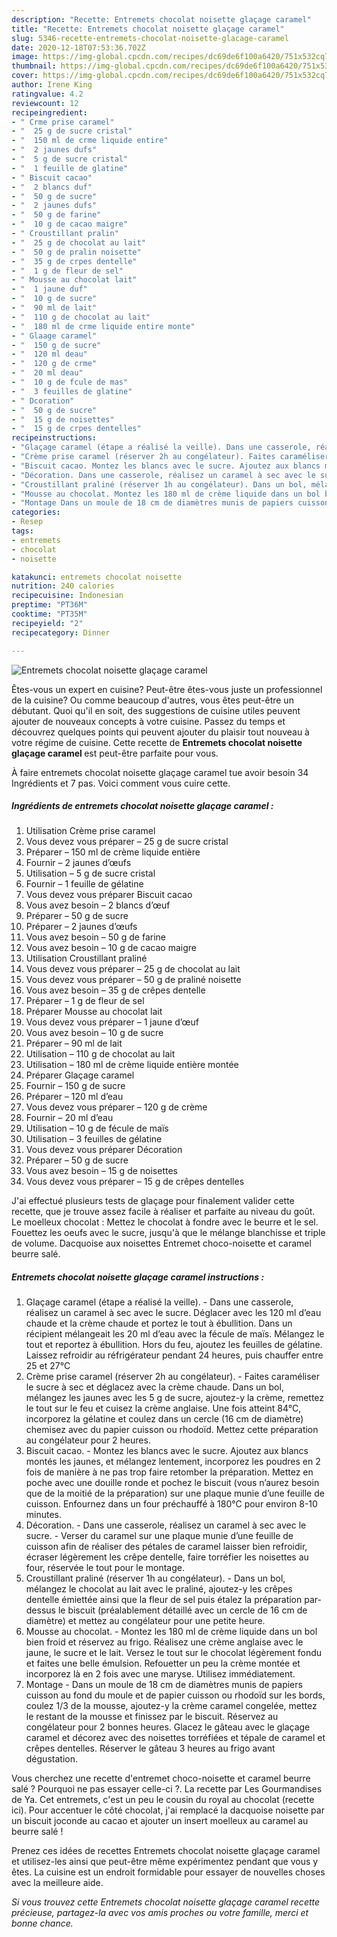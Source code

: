```yaml
---
description: "Recette: Entremets chocolat noisette glaçage caramel"
title: "Recette: Entremets chocolat noisette glaçage caramel"
slug: 5346-recette-entremets-chocolat-noisette-glacage-caramel
date: 2020-12-18T07:53:36.702Z
image: https://img-global.cpcdn.com/recipes/dc69de6f100a6420/751x532cq70/entremets-chocolat-noisette-glacage-caramel-photo-principale-de-la-recette.jpg
thumbnail: https://img-global.cpcdn.com/recipes/dc69de6f100a6420/751x532cq70/entremets-chocolat-noisette-glacage-caramel-photo-principale-de-la-recette.jpg
cover: https://img-global.cpcdn.com/recipes/dc69de6f100a6420/751x532cq70/entremets-chocolat-noisette-glacage-caramel-photo-principale-de-la-recette.jpg
author: Irene King
ratingvalue: 4.2
reviewcount: 12
recipeingredient:
- " Crme prise caramel"
- "  25 g de sucre cristal"
- "  150 ml de crme liquide entire"
- "  2 jaunes dufs"
- "  5 g de sucre cristal"
- "  1 feuille de glatine"
- " Biscuit cacao"
- "  2 blancs duf"
- "  50 g de sucre"
- "  2 jaunes dufs"
- "  50 g de farine"
- "  10 g de cacao maigre"
- " Croustillant pralin"
- "  25 g de chocolat au lait"
- "  50 g de pralin noisette"
- "  35 g de crpes dentelle"
- "  1 g de fleur de sel"
- " Mousse au chocolat lait"
- "  1 jaune duf"
- "  10 g de sucre"
- "  90 ml de lait"
- "  110 g de chocolat au lait"
- "  180 ml de crme liquide entire monte"
- " Glaage caramel"
- "  150 g de sucre"
- "  120 ml deau"
- "  120 g de crme"
- "  20 ml deau"
- "  10 g de fcule de mas"
- "  3 feuilles de glatine"
- " Dcoration"
- "  50 g de sucre"
- "  15 g de noisettes"
- "  15 g de crpes dentelles"
recipeinstructions:
- "Glaçage caramel (étape a réalisé la veille). Dans une casserole, réalisez un caramel à sec avec le sucre. Déglacer avec les 120 ml d’eau chaude et la crème chaude et portez le tout à ébullition. Dans un récipient mélangeait les 20 ml d’eau avec la fécule de maïs. Mélangez le tout et reportez à ébullition. Hors du feu, ajoutez les feuilles de gélatine. Laissez refroidir au réfrigérateur pendant 24 heures, puis chauffer entre 25 et 27°C"
- "Crème prise caramel (réserver 2h au congélateur). Faites caraméliser le sucre à sec et déglacez avec la crème chaude. Dans un bol, mélangez les jaunes avec les 5 g de sucre, ajoutez-y la crème, remettez le tout sur le feu et cuisez la crème anglaise. Une fois atteint 84°C, incorporez la gélatine et coulez dans un cercle (16 cm de diamètre) chemisez avec du papier cuisson ou rhodoïd. Mettez cette préparation au congélateur pour 2 heures."
- "Biscuit cacao. Montez les blancs avec le sucre. Ajoutez aux blancs montés les jaunes, et mélangez lentement, incorporez les poudres en 2 fois de manière à ne pas trop faire retomber la préparation. Mettez en poche avec une douille ronde et pochez le biscuit (vous n’aurez besoin que de la moitié de la préparation) sur une plaque munie d’une feuille de cuisson. Enfournez dans un four préchauffé à 180°C pour environ 8-10 minutes."
- "Décoration. Dans une casserole, réalisez un caramel à sec avec le sucre. Verser du caramel sur une plaque munie d’une feuille de cuisson afin de réaliser des pétales de caramel laisser bien refroidir, écraser légèrement les crêpe dentelle, faire torréfier les noisettes au four, réservée le tout pour le montage."
- "Croustillant praliné (réserver 1h au congélateur). Dans un bol, mélangez le chocolat au lait avec le praliné, ajoutez-y les crêpes dentelle émiettée ainsi que la fleur de sel puis étalez la préparation par-dessus le biscuit (préalablement détaillé avec un cercle de 16 cm de diamètre) et mettez au congélateur pour une petite heure."
- "Mousse au chocolat. Montez les 180 ml de crème liquide dans un bol bien froid et réservez au frigo. Réalisez une crème anglaise avec le jaune, le sucre et le lait. Versez le tout sur le chocolat légèrement fondu et faites une belle émulsion. Refouetter un peu la crème montée et incorporez là en 2 fois avec une maryse. Utilisez immédiatement."
- "Montage Dans un moule de 18 cm de diamètres munis de papiers cuisson au fond du moule et de papier cuisson ou rhodoïd sur les bords, coulez 1/3 de la mousse, ajoutez-y la crème caramel congelée, mettez le restant de la mousse et finissez par le biscuit. Réservez au congélateur pour 2 bonnes heures. Glacez le gâteau avec le glaçage caramel et décorez avec des noisettes torréfiées et tépale de caramel et crêpes dentelles. Réserver le gâteau 3 heures au frigo avant dégustation."
categories:
- Resep
tags:
- entremets
- chocolat
- noisette

katakunci: entremets chocolat noisette 
nutrition: 240 calories
recipecuisine: Indonesian
preptime: "PT36M"
cooktime: "PT35M"
recipeyield: "2"
recipecategory: Dinner

---
```



![Entremets chocolat noisette glaçage caramel](https://img-global.cpcdn.com/recipes/dc69de6f100a6420/751x532cq70/entremets-chocolat-noisette-glacage-caramel-photo-principale-de-la-recette.jpg)

Êtes-vous un expert en cuisine? Peut-être êtes-vous juste un professionnel de la cuisine? Ou comme beaucoup d'autres, vous êtes peut-être un débutant. Quoi qu'il en soit, des suggestions de cuisine utiles peuvent ajouter de nouveaux concepts à votre cuisine. Passez du temps et découvrez quelques points qui peuvent ajouter du plaisir tout nouveau à votre régime de cuisine. Cette recette de <strong> Entremets chocolat noisette glaçage caramel </strong> est peut-être parfaite pour vous.

<!--inarticleads1-->

À faire entremets chocolat noisette glaçage caramel tue avoir besoin 34 Ingrédients et 7 pas. Voici comment vous cuire cette.

##### Ingrédients de entremets chocolat noisette glaçage caramel :

1. Utilisation  Crème prise caramel
1. Vous devez vous préparer  – 25 g de sucre cristal
1. Préparer  – 150 ml de crème liquide entière
1. Fournir  – 2 jaunes d’œufs
1. Utilisation  – 5 g de sucre cristal
1. Fournir  – 1 feuille de gélatine
1. Vous devez vous préparer  Biscuit cacao
1. Vous avez besoin  – 2 blancs d’œuf
1. Préparer  – 50 g de sucre
1. Préparer  – 2 jaunes d’œufs
1. Vous avez besoin  – 50 g de farine
1. Vous avez besoin  – 10 g de cacao maigre
1. Utilisation  Croustillant praliné
1. Vous devez vous préparer  – 25 g de chocolat au lait
1. Vous devez vous préparer  – 50 g de praliné noisette
1. Vous avez besoin  – 35 g de crêpes dentelle
1. Préparer  – 1 g de fleur de sel
1. Préparer  Mousse au chocolat lait
1. Vous devez vous préparer  – 1 jaune d’œuf
1. Vous avez besoin  – 10 g de sucre
1. Préparer  – 90 ml de lait
1. Utilisation  – 110 g de chocolat au lait
1. Utilisation  – 180 ml de crème liquide entière montée
1. Préparer  Glaçage caramel
1. Fournir  – 150 g de sucre
1. Préparer  – 120 ml d’eau
1. Vous devez vous préparer  – 120 g de crème
1. Fournir  – 20 ml d’eau
1. Utilisation  – 10 g de fécule de maïs
1. Utilisation  – 3 feuilles de gélatine
1. Vous devez vous préparer  Décoration
1. Préparer  – 50 g de sucre
1. Vous avez besoin  – 15 g de noisettes
1. Vous devez vous préparer  – 15 g de crêpes dentelles


J&#39;ai effectué plusieurs tests de glaçage pour finalement valider cette recette, que je trouve assez facile à réaliser et parfaite au niveau du goût. Le moelleux chocolat : Mettez le chocolat à fondre avec le beurre et le sel. Fouettez les oeufs avec le sucre, jusqu&#39;à que le mélange blanchisse et triple de volume. Dacquoise aux noisettes Entremet choco-noisette et caramel beurre salé. 

<!--inarticleads2-->

##### Entremets chocolat noisette glaçage caramel instructions :

1. Glaçage caramel (étape a réalisé la veille). - Dans une casserole, réalisez un caramel à sec avec le sucre. Déglacer avec les 120 ml d’eau chaude et la crème chaude et portez le tout à ébullition. Dans un récipient mélangeait les 20 ml d’eau avec la fécule de maïs. Mélangez le tout et reportez à ébullition. Hors du feu, ajoutez les feuilles de gélatine. Laissez refroidir au réfrigérateur pendant 24 heures, puis chauffer entre 25 et 27°C
1. Crème prise caramel (réserver 2h au congélateur). - Faites caraméliser le sucre à sec et déglacez avec la crème chaude. Dans un bol, mélangez les jaunes avec les 5 g de sucre, ajoutez-y la crème, remettez le tout sur le feu et cuisez la crème anglaise. Une fois atteint 84°C, incorporez la gélatine et coulez dans un cercle (16 cm de diamètre) chemisez avec du papier cuisson ou rhodoïd. Mettez cette préparation au congélateur pour 2 heures.
1. Biscuit cacao. - Montez les blancs avec le sucre. Ajoutez aux blancs montés les jaunes, et mélangez lentement, incorporez les poudres en 2 fois de manière à ne pas trop faire retomber la préparation. Mettez en poche avec une douille ronde et pochez le biscuit (vous n’aurez besoin que de la moitié de la préparation) sur une plaque munie d’une feuille de cuisson. Enfournez dans un four préchauffé à 180°C pour environ 8-10 minutes.
1. Décoration. - Dans une casserole, réalisez un caramel à sec avec le sucre. - Verser du caramel sur une plaque munie d’une feuille de cuisson afin de réaliser des pétales de caramel laisser bien refroidir, écraser légèrement les crêpe dentelle, faire torréfier les noisettes au four, réservée le tout pour le montage.
1. Croustillant praliné (réserver 1h au congélateur). - Dans un bol, mélangez le chocolat au lait avec le praliné, ajoutez-y les crêpes dentelle émiettée ainsi que la fleur de sel puis étalez la préparation par-dessus le biscuit (préalablement détaillé avec un cercle de 16 cm de diamètre) et mettez au congélateur pour une petite heure.
1. Mousse au chocolat. - Montez les 180 ml de crème liquide dans un bol bien froid et réservez au frigo. Réalisez une crème anglaise avec le jaune, le sucre et le lait. Versez le tout sur le chocolat légèrement fondu et faites une belle émulsion. Refouetter un peu la crème montée et incorporez là en 2 fois avec une maryse. Utilisez immédiatement.
1. Montage - Dans un moule de 18 cm de diamètres munis de papiers cuisson au fond du moule et de papier cuisson ou rhodoïd sur les bords, coulez 1/3 de la mousse, ajoutez-y la crème caramel congelée, mettez le restant de la mousse et finissez par le biscuit. Réservez au congélateur pour 2 bonnes heures. Glacez le gâteau avec le glaçage caramel et décorez avec des noisettes torréfiées et tépale de caramel et crêpes dentelles. Réserver le gâteau 3 heures au frigo avant dégustation.


Vous cherchez une recette d&#39;entremet choco-noisette et caramel beurre salé ? Pourquoi ne pas essayer celle-ci ?. La recette par Les Gourmandises de Ya. Cet entremets, c&#39;est un peu le cousin du royal au chocolat (recette ici). Pour accentuer le côté chocolat, j&#39;ai remplacé la dacquoise noisette par un biscuit joconde au cacao et ajouter un insert moelleux au caramel au beurre salé ! 

<!--inarticleads1-->

<p>
Prenez ces idées de recettes Entremets chocolat noisette glaçage caramel et utilisez-les ainsi que peut-être même expérimentez pendant que vous y êtes. La cuisine est un endroit formidable pour essayer de nouvelles choses avec la meilleure aide.
</p>

<p>
<i>Si vous trouvez cette Entremets chocolat noisette glaçage caramel recette précieuse, partagez-la avec vos amis proches ou votre famille, merci et bonne chance.</i>
</p>
